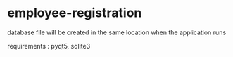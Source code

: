 # employee-registration

database file will be created in the same location when the application runs

requirements : 
pyqt5,
sqlite3
